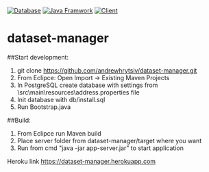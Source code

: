 [![Database](https://img.shields.io/badge/postgres-postgresql9.5.5-blue.svg)](https://www.postgresql.org/)
[![Java Framwork](https://img.shields.io/badge/java-sparkjava2.5-brightgreen.svg)](http://sparkjava.com/)
[![Client](https://img.shields.io/badge/client-angular%201.5-orange.svg)](https://angularjs.org/)

# dataset-manager
##Start development:
1. git clone https://github.com/andrewhrytsiv/dataset-manager.git
2. From Eclipce: Open Import -> Existing Maven Projects 
3. In PostgreSQL create database with settings from \src\main\resources\address.properties file
4. Init database with db/install.sql
5. Run Bootstrap.java

##Build:
1. From Eclipce run Maven build
2. Place server folder from dataset-manager/target where you want
3. Run from cmd "java -jar app-server.jar" to start application

Heroku link https://dataset-manager.herokuapp.com
